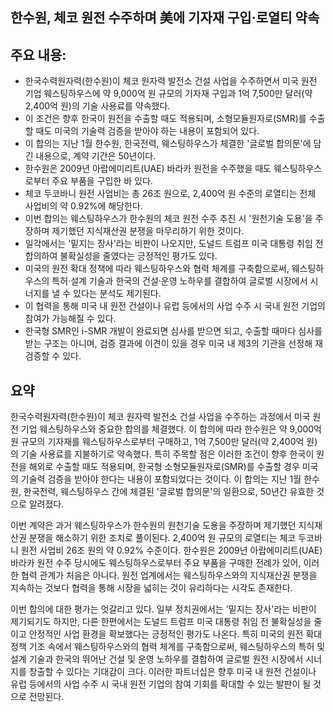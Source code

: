 ## 한수원, 체코 원전 수주하며 美에 기자재 구입·로열티 약속

## 주요 내용:
*   한국수력원자력(한수원)이 체코 원자력 발전소 건설 사업을 수주하면서 미국 원전 기업 웨스팅하우스에 약 9,000억 원 규모의 기자재 구입과 1억 7,500만 달러(약 2,400억 원)의 기술 사용료를 약속했다.
*   이 조건은 향후 한국이 원전을 수출할 때도 적용되며, 소형모듈원자로(SMR)를 수출할 때도 미국의 기술력 검증을 받아야 하는 내용이 포함되어 있다.
*   이 합의는 지난 1월 한수원, 한국전력, 웨스팅하우스가 체결한 '글로벌 합의문'에 담긴 내용으로, 계약 기간은 50년이다.
*   한수원은 2009년 아랍에미리트(UAE) 바라카 원전을 수주했을 때도 웨스팅하우스로부터 주요 부품을 구입한 바 있다.
*   체코 두코바니 원전 사업비는 총 26조 원으로, 2,400억 원 수준의 로열티는 전체 사업비의 약 0.92%에 해당한다.
*   이번 합의는 웨스팅하우스가 한수원의 체코 원전 수주 추진 시 '원천기술 도용'을 주장하며 제기했던 지식재산권 분쟁을 마무리하기 위한 것이다.
*   일각에서는 '밑지는 장사'라는 비판이 나오지만, 도널드 트럼프 미국 대통령 취임 전 합의하여 불확실성을 줄였다는 긍정적인 평가도 있다.
*   미국의 원전 확대 정책에 따라 웨스팅하우스와 협력 체계를 구축함으로써, 웨스팅하우스의 특허·설계 기술과 한국의 건설·운영 노하우를 결합하여 글로벌 시장에서 시너지를 낼 수 있다는 분석도 제기된다.
*   이 협력을 통해 미국 내 원전 건설이나 유럽 등에서의 사업 수주 시 국내 원전 기업의 참여가 가능해질 수 있다.
*   한국형 SMR인 i-SMR 개발이 완료되면 심사를 받으면 되고, 수출할 때마다 심사를 받는 구조는 아니며, 검증 결과에 이견이 있을 경우 미국 내 제3의 기관을 선정해 재검증할 수 있다.

## 요약
한국수력원자력(한수원)이 체코 원자력 발전소 건설 사업을 수주하는 과정에서 미국 원전 기업 웨스팅하우스와 중요한 합의를 체결했다. 이 합의에 따라 한수원은 약 9,000억 원 규모의 기자재를 웨스팅하우스로부터 구매하고, 1억 7,500만 달러(약 2,400억 원)의 기술 사용료를 지불하기로 약속했다. 특히 주목할 점은 이러한 조건이 향후 한국이 원전을 해외로 수출할 때도 적용되며, 한국형 소형모듈원자로(SMR)를 수출할 경우 미국의 기술력 검증을 받아야 한다는 내용이 포함되었다는 것이다. 이 합의는 지난 1월 한수원, 한국전력, 웨스팅하우스 간에 체결된 '글로벌 합의문'의 일환으로, 50년간 유효한 것으로 알려졌다.

이번 계약은 과거 웨스팅하우스가 한수원의 원천기술 도용을 주장하며 제기했던 지식재산권 분쟁을 해소하기 위한 조치로 풀이된다. 2,400억 원 규모의 로열티는 체코 두코바니 원전 사업비 26조 원의 약 0.92% 수준이다. 한수원은 2009년 아랍에미리트(UAE) 바라카 원전 수주 당시에도 웨스팅하우스로부터 주요 부품을 구매한 전례가 있어, 이러한 협력 관계가 처음은 아니다. 원전 업계에서는 웨스팅하우스와의 지식재산권 분쟁을 지속하는 것보다 협력을 통해 시장을 넓히는 것이 유리하다는 시각도 존재한다.

이번 합의에 대한 평가는 엇갈리고 있다. 일부 정치권에서는 '밑지는 장사'라는 비판이 제기되기도 하지만, 다른 한편에서는 도널드 트럼프 미국 대통령 취임 전 불확실성을 줄이고 안정적인 사업 환경을 확보했다는 긍정적인 평가도 나온다. 특히 미국의 원전 확대 정책 기조 속에서 웨스팅하우스와의 협력 체계를 구축함으로써, 웨스팅하우스의 특허 및 설계 기술과 한국의 뛰어난 건설 및 운영 노하우를 결합하여 글로벌 원전 시장에서 시너지를 창출할 수 있다는 기대감이 크다. 이러한 파트너십은 향후 미국 내 원전 건설이나 유럽 등에서의 사업 수주 시 국내 원전 기업의 참여 기회를 확대할 수 있는 발판이 될 것으로 전망된다.
